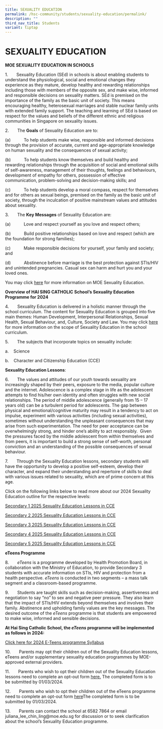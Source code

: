 ```yaml
---
title: SEXUALITY EDUCATION
permalink: /hsc-community/students/sexuality-education/permalink/
description: ""
third_nav_title: Students
variant: tiptap
---
```

<h1>SEXUALITY EDUCATION</h1>
<p><strong>MOE SEXUALITY EDUCATION IN SCHOOLS</strong>
</p>
<p>1.&nbsp;&nbsp;&nbsp;&nbsp;&nbsp;&nbsp; Sexuality Education (SEd) in schools
is about enabling students to understand the physiological, social and
emotional changes they experience as they mature, develop healthy and rewarding
relationships including those with members of the opposite sex, and make
wise, informed and responsible decisions on sexuality matters. SEd is premised
on the importance of the family as the basic unit of society. This means
encouraging healthy, heterosexual marriages and stable nuclear family units
with extended family support. The teaching and learning of SEd is based
on respect for the values and beliefs of the different ethnic and religious
communities in Singapore on sexuality issues.</p>
<p>2.&nbsp;&nbsp;&nbsp;&nbsp;&nbsp;&nbsp; The <strong>Goals</strong> of Sexuality
Education are to:</p>
<p>(a)&nbsp;&nbsp;&nbsp;&nbsp;&nbsp;&nbsp;&nbsp;&nbsp;&nbsp;&nbsp; To help
students make wise, responsible and informed decisions through the provision
of accurate, current and age-appropriate knowledge on human sexuality and
the consequences of sexual activity;</p>
<p>(b)&nbsp;&nbsp;&nbsp;&nbsp;&nbsp;&nbsp;&nbsp;&nbsp;&nbsp;&nbsp; To help
students know themselves and build healthy and rewarding relationships
through the acquisition of social and emotional skills of self-awareness,
management of their thoughts, feelings and behaviours, development of empathy
for others, possession of effective communication, problem-solving and
decision-making skills; and</p>
<p>(c)&nbsp;&nbsp;&nbsp;&nbsp;&nbsp;&nbsp;&nbsp;&nbsp;&nbsp;&nbsp; To help
students develop a moral compass, respect for themselves and for others
as sexual beings, premised on the family as the basic unit of society,
through the inculcation of positive mainstream values and attitudes about
sexuality.</p>
<p>3.&nbsp;&nbsp;&nbsp;&nbsp;&nbsp;&nbsp; The <strong>Key Messages</strong> of
Sexuality Education are:</p>
<p>(a)&nbsp;&nbsp;&nbsp;&nbsp;&nbsp;&nbsp;&nbsp;&nbsp;&nbsp;&nbsp; Love and
respect yourself as you love and respect others;</p>
<p>(b)&nbsp;&nbsp;&nbsp;&nbsp;&nbsp;&nbsp;&nbsp;&nbsp;&nbsp;&nbsp; Build
positive relationships based on love and respect (which are the foundation
for strong families);</p>
<p>(c)&nbsp;&nbsp;&nbsp;&nbsp;&nbsp;&nbsp;&nbsp;&nbsp;&nbsp;&nbsp; Make responsible
decisions for yourself, your family and society; and</p>
<p>(d)&nbsp;&nbsp;&nbsp;&nbsp;&nbsp;&nbsp;&nbsp;&nbsp;&nbsp;&nbsp; Abstinence
before marriage is the best protection against STIs/HIV and unintended
pregnancies. Casual sex can harm and hurt you and your loved ones.</p>
<p>You may click <a href="https://go.gov.sg/moe-sexuality-education" rel="noopener noreferrer nofollow" target="_blank">here</a> for
more information on MOE Sexuality Education.</p>
<p><strong>Overview of HAI SING CATHOLIC School’s Sexuality Education Programme for 2024</strong>
</p>
<p>4.&nbsp;&nbsp;&nbsp;&nbsp;&nbsp;&nbsp; Sexuality Education is delivered
in a holistic manner through the school curriculum. The content for Sexuality
Education is grouped into five main themes: Human Development, Interpersonal
Relationships, Sexual Health, Sexual Behaviour, and, Culture, Society and
Law. You may click <a href="https://go.gov.sg/moe-sexuality-education-scope" rel="noopener noreferrer nofollow" target="_blank">here</a> for more
information on the scope of Sexuality Education in the school curriculum.</p>
<p>5.&nbsp;&nbsp;&nbsp;&nbsp;&nbsp;&nbsp; The subjects that incorporate topics
on sexuality include:</p>
<p>a.&nbsp;&nbsp;&nbsp; Science</p>
<p>b.&nbsp;&nbsp;&nbsp; Character and Citizenship Education (CCE)</p>
<p><strong>Sexuality Education Lessons</strong>:</p>
<p>6.&nbsp;&nbsp;&nbsp;&nbsp;&nbsp;&nbsp; The values and attitudes of our
youth towards sexuality are increasingly shaped by their peers, exposure
to the media, popular culture and the internet. Adolescence is a complex
stage in life as the adolescent attempts to find his/her own identity and
often struggles with new social relationships. The period of middle adolescence
(generally from 15 – 17 years old) can be a turbulent period for adolescents.
The gap between physical and emotional/cognitive maturity may result in
a tendency to act on impulse, experiment with various activities (including
sexual activities), sometimes without understanding the unpleasant consequences
that may arise from such experimentation. The need for peer acceptance
can be overwhelmingly strong, and hinder one’s ability to act responsibly.&nbsp;
Given the pressures faced by the middle adolescent from within themselves
and from peers, it is important to build a strong sense of self-worth,
personal conviction and an understanding of the possible consequences of
sexual behaviour.</p>
<p>7.&nbsp;&nbsp;&nbsp;&nbsp;&nbsp;&nbsp; Through the Sexuality Education
lessons, secondary students will have the opportunity to develop a positive
self-esteem, develop their character, and expand their understanding and
repertoire of skills to deal with various issues related to sexuality,
which are of prime concern at this age.</p>
<p>Click on the following links below to read more about our 2024 Sexuality
Education outline for the respective levels:</p>
<p><a href="https://drive.google.com/file/d/1Meza-DtjCOu7KmpsBZKfRLkvtsTZSMJ0/view?usp=sharing" rel="noopener nofollow" target="_blank">Secondary 1 2025 Sexuality Education Lessons in CCE</a>
</p>
<p><a href="https://drive.google.com/file/d/14qEvsIJMADMKnIU4euSHlDtj4m6Pbwn0/view?usp=sharing" rel="noopener nofollow" target="_blank">Secondary 2 2025 Sexuality Education Lessons in CCE</a>
</p>
<p><a href="https://drive.google.com/file/d/1JUZV2tnn-5sbU1jM-TLYAVMW3Mj-DqB3/view?usp=sharing" rel="noopener nofollow" target="_blank">Secondary 3 2025 Sexuality Education Lessons in CCE</a>
</p>
<p><a href="https://drive.google.com/file/d/1izMCi1J9W7QIAYH1xo9Z_03TQrFlx01b/view?usp=sharing" rel="noopener nofollow" target="_blank">Secondary 4 2025 Sexuality Education Lessons in CCE</a>
</p>
<p><a href="https://drive.google.com/file/d/1VTtIiQGdDq3AhBUVsaOxZ21SqP97I-Aa/view?usp=sharing" rel="noopener nofollow" target="_blank">Secondary 5 2025 Sexuality Education Lessons in CCE</a>
</p>
<p><strong>eTeens&nbsp;Programme</strong>
</p>
<p>8.&nbsp;&nbsp;&nbsp;&nbsp;&nbsp;&nbsp;&nbsp;<em>eTeens</em>&nbsp;is a
programme developed by Health Promotion Board, in collaboration with the
Ministry of Education, to provide Secondary 3 students with accurate information
on STIs, HIV and protection from a health perspective.&nbsp;<em>eTeens</em>&nbsp;is
conducted in two segments – a mass talk segment and a classroom-based programme.</p>
<p>9.&nbsp;&nbsp;&nbsp;&nbsp;&nbsp;&nbsp; Students are taught skills such
as decision-making, assertiveness and negotiation to say “no” to sex and
negative peer pressure. They also learn that the impact of STIs/HIV extends
beyond themselves and involves their family. Abstinence and upholding family
values are the key messages.&nbsp;The desired outcome of the&nbsp;<em>eTeens</em>&nbsp;programme
is that students are empowered to make wise, informed and sensible decisions.</p>
<p><strong>At Hai Sing Catholic School, the&nbsp;<em>eTeens</em>&nbsp;programme will be implemented as follows in 2024:</strong>
</p>
<p><a href="https://drive.google.com/file/d/1A9HTu3zKDc5cNAOJK4jJZbG-Gh-M78uI/view?usp=sharing" rel="noopener nofollow" target="_blank">Click here for 2024 E-Teens programme Syllabus</a>
</p>
<p>10.&nbsp;&nbsp;&nbsp;&nbsp;&nbsp;&nbsp; Parents may opt their children
out of the Sexuality Education lessons, eTeens and/or supplementary sexuality
education programmes by MOE-approved external providers.</p>
<p>11.&nbsp;&nbsp;&nbsp;&nbsp;&nbsp;&nbsp; Parents who wish to opt their
children out of the Sexuality Education lessons need to complete an opt-out
form <a href="https://drive.google.com/file/d/1h8cRPywhkh9BcYpYwg1YIH6Auy9Ci4kg/view?usp=sharing" rel="noopener nofollow" target="_blank">here.</a> The
completed form is to be submitted by 01/03/2024.</p>
<p>12.&nbsp;&nbsp;&nbsp;&nbsp;&nbsp;&nbsp; Parents who wish to opt their
children out of the eTeens programme need to complete an opt-out form
<a href="https://drive.google.com/file/d/1O1MOB2-kWaP-lQUdaNbnm25dhOuPxW6F/view?usp=sharing" rel="noopener nofollow" target="_blank">here</a>The completed form is to be submitted by 01/03/2024.</p>
<p>13.&nbsp;&nbsp;&nbsp;&nbsp;&nbsp;&nbsp; Parents can contact the school
at 6582 7864 or email juliana_lee_chin_ling@moe.edu.sg for discussion or
to seek clarification about the school’s Sexuality Education programme.</p>